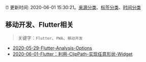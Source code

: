 :alarm_clock: 更新时间: 2020-06-01 15:30:21。[来源分类](../README.md)、[标签分类](../TAGS.md)、[时间分类](../TIMELINE.md)

## 移动开发、Flutter相关


> 关键字：`Flutter`、`PWA`、`移动开发`



- [2020-05-29-Flutter-Analysis-Options](https://juejin.im/post/5ecfd02af265da76b559a3f4) 
- [2020-06-01-Flutter：利用-ClipPath-实现任意形状-Widget](https://toutiao.io/k/wsf5d2l) 